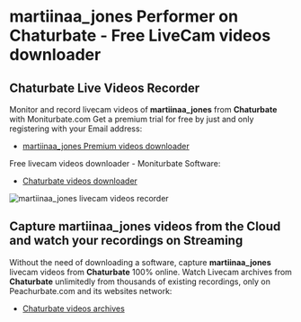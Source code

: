 # martiinaa_jones Performer on Chaturbate - Free LiveCam videos downloader

## Chaturbate Live Videos Recorder

Monitor and record livecam videos of **martiinaa_jones** from **Chaturbate** with Moniturbate.com
Get a premium trial for free by just and only registering with your Email address:
* [martiinaa_jones Premium videos downloader](https://moniturbate.com/request-demo-licence-key.html)

Free livecam videos downloader - Moniturbate Software:
* [Chaturbate videos downloader](https://moniturbate.com/moniturbate-download-software.html)

![martiinaa_jones livecam videos recorder](https://peachurnet.com/templates/moniturbate-software.png)


## Capture martiinaa_jones videos from the Cloud and watch your recordings on Streaming

Without the need of downloading a software, capture **martiinaa_jones** livecam videos from **Chaturbate** 100% online.
Watch Livecam archives from **Chaturbate** unlimitedly from thousands of existing recordings, only on Peachurbate.com and its websites network:
* [Chaturbate videos archives](https://peachurnet.com/)